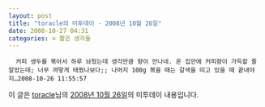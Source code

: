 ```yaml
---
layout: post
title: "toracle의 미투데이 - 2008년 10월 26일"
date: 2008-10-27 04:31
categories: ⊙ 짧은 생각들
---
```



    
      커피 생두를 볶아서 하루 놔뒀는데 생각만큼 향이 안나네. 온 집안에 커피향이 가득할 줄 알았는데; 너무 까맣게 태웠나보다;; 나머지 100g 볶을 때는 갈색을 띠고 있을 때 끝내야지…2008-10-26 11:55:57

    
    

이 글은 [toracle](http://me2day.net/toracle)님의 [2008년 10월 26일](http://me2day.net/toracle/2008/10/26#02:55:57)의 미투데이 내용입니다.


   
       
